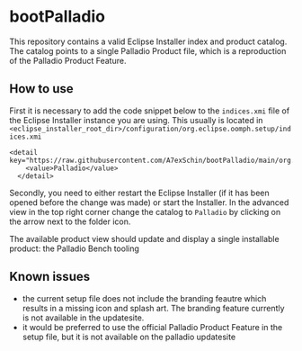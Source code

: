 # bootPalladio

This repository contains a valid Eclipse Installer index and product catalog. The catalog points to a single Palladio Product file, which is a reproduction of the Palladio Product Feature.

## How to use
First it is necessary to add the code snippet below to the `indices.xmi` file of the Eclipse Installer instance you are using. This usually is located in `<eclipse_installer_root_dir>/configuration/org.eclipse.oomph.setup/indices.xmi`

```
<detail key="https://raw.githubusercontent.com/A7exSchin/bootPalladio/main/org.eclipse.setup">
    <value>Palladio</value>
  </detail>
```
 Secondly, you need to either restart the Eclipse Installer (if it has been opened before the change was made) or start the Installer. In the advanced view in the top right corner change the catalog to `Palladio` by clicking on the arrow next to the folder icon.

 The available product view should update and display a single installable product: the Palladio Bench tooling

 ## Known issues

 - the current setup file does not include the branding feautre which results in a missing icon and splash art. The branding feature currently is not available in the updatesite.
 - it would be preferred to use the official Palladio Product Feature in the setup file, but it is not available on the palladio updatesite